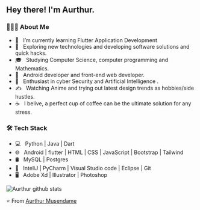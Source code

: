 <h2> Hey there! I'm Aurthur.</h2>

<h3> 👨🏻‍💻 About Me </h3>

- 🔭 &nbsp; I’m currently learning Flutter Application Development
- 🤔 &nbsp; Exploring new technologies and developing software solutions and quick hacks.
- 🎓 &nbsp; Studying Computer Science, computer programming and Mathematics.
- 💼 &nbsp; Android developer and front-end web developer.
- 🌱 &nbsp; Enthusiast in cyber Security and Artificial Intelligence .
- ✍️ &nbsp; Watching Anime and trying out latest design trends as hobbies/side hustles.
- ☕ &nbsp; I belive, a perfect cup of coffee can be the ultimate solution for any stress. 

<h3>🛠 Tech Stack</h3>

- 💻 &nbsp; Python | Java | Dart  
- 🌐 &nbsp; Android | flutter | HTML | CSS | JavaScript | Bootstrap | Tailwind 
- 🛢 &nbsp; MySQL | Postgres
- 🔧 &nbsp; InteliJ | PyCharm | Visual Studio code | Eclipse | Git
- 🖥 &nbsp; Adobe Xd | Illustrator | Photoshop


![Aurthur github stats](https://github-readme-stats.vercel.app/api?username=aurthurm&hide=["issues"]&show_icons=true)

⭐ From [Aurthur Musendame](https://github.com/aurthurm)
